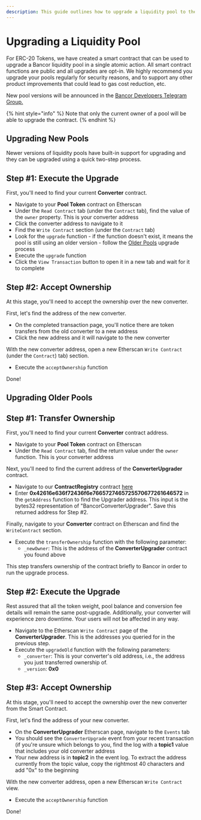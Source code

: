 ```yaml
---
description: This guide outlines how to upgrade a liquidity pool to the latest version
---
```


# Upgrading a Liquidity Pool

For ERC-20 Tokens, we have created a smart contract that can be used to upgrade a Bancor liquidity pool in a single atomic action. All smart contract functions are public and all upgrades are opt-in. We highly recommend you upgrade your pools regularly for security reasons, and to support any other product improvements that could lead to gas cost reduction, etc.

New pool versions will be announced in the [Bancor Developers Telegram Group.](https://t.me/BancorDevelopers)

{% hint style="info" %}
Note that only the current owner of a pool will be able to upgrade the contract.
{% endhint %}

## Upgrading New Pools

Newer versions of liquidity pools have built-in support for upgrading and they can be upgraded using a quick two-step process.

## Step \#1: Execute the Upgrade

First, you'll need to find your current **Converter** contract.

* Navigate to your **Pool Token** contract on Etherscan
* Under the `Read Contract` tab \(under the `Contract` tab\), find the value of the `owner` property. This is your converter address
* Click the converter address to navigate to it
* Find the `Write Contract` section \(under the `Contract` tab\)
* Look for the `upgrade` function - if the function doesn't exist, it means the pool is still using an older version - follow the [Older Pools](upgrading-a-liquidity-pool.md#old-pools) upgrade process
* Execute the `upgrade` function
* Click the `View Transaction` button to open it in a new tab and wait for it to complete

## Step \#2: Accept Ownership

At this stage, you'll need to accept the ownership over the new converter.

First, let's find the address of the new converter.

* On the completed transaction page, you'll notice there are token transfers from the old converter to a new address
* Click the new address and it will navigate to the new converter

With the new converter address, open a new Etherscan `Write Contract` \(under the `Contract`\) tab\) section.

* Execute the `acceptOwnership` function

Done!

## Upgrading Older Pools

## Step \#1: Transfer Ownership

First, you'll need to find your current **Converter** contract address.

* Navigate to your **Pool Token** contract on Etherscan
* Under the `Read Contract` tab, find the return value under the `owner` function. This is your converter address

Next, you'll need to find the current address of the **ConverterUpgrader** contract.

* Navigate to our **ContractRegistry** contract [here](https://etherscan.io/address/0x52Ae12ABe5D8BD778BD5397F99cA900624CfADD4#readContract)
* Enter **0x42616e636f72436f6e7665727465725570677261646572** in the `getAddress` function to find the Upgrader address. This input is the bytes32 representation of "BancorConverterUpgrader". Save this returned address for Step \#2. 

Finally, navigate to your **Converter** contract on Etherscan and find the `WriteContract` section.

* Execute the `transferOwnership` function with the following parameter:
  * `_newOwner`: This is the address of the **ConverterUpgrader** contract you found above

This step transfers ownership of the contract briefly to Bancor in order to run the upgrade process.

## Step \#2: Execute the Upgrade

Rest assured that all the token weight, pool balance and conversion fee details will remain the same post-upgrade. Additionally, your converter will experience zero downtime. Your users will not be affected in any way.

* Navigate to the Etherscan `Write Contract` page of the **ConverterUpgrader**. This is the addresses you queried for in the previous step.
* Execute the `upgradeOld` function with the following parameters:
  * `_converter`: This is your converter's old address, i.e., the address you just transferred ownership of.
  * `_version`: **0x0**

## Step \#3: Accept Ownership

At this stage, you'll need to accept the ownership over the new converter from the Smart Contract.

First, let's find the address of your new converter.

* On the **ConverterUpgrader** Etherscan page, navigate to the `Events` tab
* You should see the `ConverterUpgrade` event from your recent transaction \(if you're unsure which belongs to you, find the log with a **topic1** value that includes your old converter address
* Your new address is in **topic2** in the event log. To extract the address currently from the topic value, copy the rightmost 40 characters and add "0x" to the beginning

With the new converter address, open a new Etherscan `Write Contract` view.

* Execute the `acceptOwnership` function

Done!

